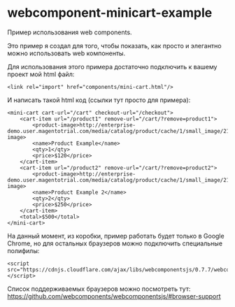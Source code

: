 # webcomponent-minicart-example
Пример использования web components.

Это пример я создал для того, чтобы показать, как просто и элегантно можно использовать web компоненты.

Для использования этого примера достаточно подключить к вашему проект мой html файл:

    <link rel="import" href="components/mini-cart.html"/>

И написать такой html код (ссылки тут просто для примера):

    <mini-cart cart-url="/cart" checkout-url="/checkout">
		<cart-item url="/product1" remove-url="/cart/?remove=product1">
			<product-image>http://enterprise-demo.user.magentotrial.com/media/catalog/product/cache/1/small_image/210x/9df78eab33525d08d6e5fb8d27136e95/m/s/msj012t_2.jpg</product-image>
			<name>Product Example</name>
			<qty>1</qty>
			<price>$120</price>
		</cart-item>
		<cart-item url="/product2" remove-url="/cart/?remove=product2">
			<product-image>http://enterprise-demo.user.magentotrial.com/media/catalog/product/cache/1/small_image/210x/9df78eab33525d08d6e5fb8d27136e95/m/t/mtk004t.jpg</product-image>
			<name>Product Example 2</name>
			<qty>2</qty>
			<price>$250</price>
		</cart-item>
		<total>$500</total>
    </mini-cart>
  
  На данный момент, из коробки, пример работать будет только в Google Chrome, но для остальных браузеров можно подключить специальные полифилы:
  
    <script src="https://cdnjs.cloudflare.com/ajax/libs/webcomponentsjs/0.7.7/webcomponents.min.js"></script>

Список поддерживаемых браузеров можно посмотреть тут:
https://github.com/webcomponents/webcomponentsjs/#browser-support
